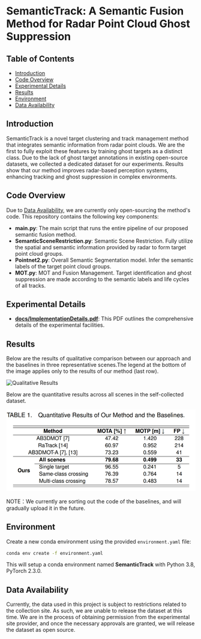 # SemanticTrack: A Semantic Fusion Method for Radar Point Cloud Ghost Suppression


## Table of Contents
- [Introduction](#introduction)
- [Code Overview](#code-overview)
- [Experimental Details](#experimental-details)
- [Results](#results)
- [Environment](#Environment)
- [Data Availability](#data-availability)

## Introduction
SemanticTrack is a novel target clustering and track management method that integrates semantic information from radar point clouds. We are the first to fully exploit these features by training ghost targets as a distinct class. Due to the lack of ghost target annotations in existing open-source datasets, we collected a dedicated dataset for our experiments. Results show that our method improves radar-based perception systems, enhancing tracking and ghost suppression in complex environments.

## Code Overview

Due to [Data Availability](#data-availability), we are currently only open-sourcing the method's code. 
This repository contains the following key components:

- **main.py**: The main script that runs the entire pipeline of our proposed semantic fusion method.
- **SemanticSceneRestriction.py**: Semantic Scene Restriction. Fully utilize the spatial and semantic information provided by radar to form target point cloud groups.
- **Pointnet2.py**: Overall Semantic Segmentation model. Infer the semantic labels of the target point cloud groups.
- **MOT.py**: MOT and Fusion Management. Target identification and ghost suppression are made according to the semantic labels and life cycles of all tracks.

## Experimental Details

- **[docs/ImplementationDetails.pdf](docs/ImplementationDetails.pdf)**: This PDF outlines the comprehensive details of the experimental facilities.

## Results
Below are the results of qualitative comparison between our approach and the baselines in three representative scenes.The legend at the bottom of the image applies only to the results of our method (last row).

![Qualitative Results](docs/results.png)

Below are the quantitative results across all scenes in the self-collected dataset.

![Quantitative Results](docs/QuantitativeResults.png)

NOTE：We currently are sorting out the code of the baselines, and will gradually upload it in the future.
## Environment

Create a new conda environment using the provided `environment.yaml` file:

```bash
conda env create -f environment.yaml
```
This will setup a conda environment named **SemanticTrack** with Python 3.8, PyTorch 2.3.0.

## Data Availability

Currently, the data used in this project is subject to restrictions related to the collection site. As such, we are unable to release the dataset at this time. We are in the process of obtaining permission from the experimental site provider, and once the necessary approvals are granted, we will release the dataset as open source. 


